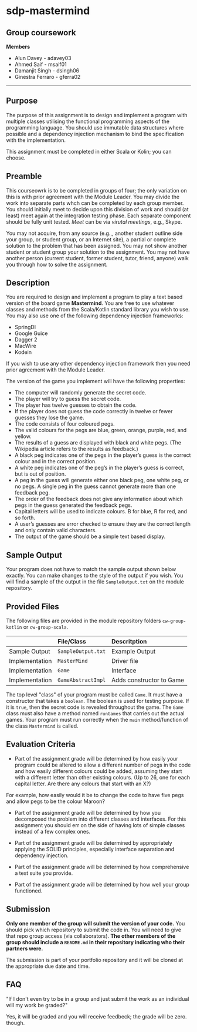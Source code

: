 # sdp-mastermind
## Group coursework

**Members**

* Alun Davey - adavey03
* Ahmed Saif - msaif01
* Damanjit Singh - dsingh06
* Ginestra Ferraro - gferra02

---

## Purpose
The purpose of this assignment is to design and implement a program with multiple classes utilising the functional programming aspects of the programming language. You should use immutable data structures where possible and a dependency injection mechanism to bind the specification with the implementation.

This assignment must be completed in either Scala or Kolin; you can choose.

## Preamble
This courseowrk is to be completed in groups of four; the only variation on this is with prior agreement with the Module Leader. You may divide the work into separate parts whch can be completed by each group member. You should initially meet to decide upon this division of work and should (at least) meet again at the integration testing phase. Each separate component should be fully unit tested. _Meet_ can be via _virutal meetings_, e.g., Skype.

You may not acquire, from any source (e.g.,, another student outline side your group, or student group, or an Internet site), a partial or complete solution to the problem that has been assigned. You may not show another student or student group your solution to the assignment. You may not have another person (current student, former student, tutor, friend, anyone) walk you through how to solve the assignment.

## Description
You are required to design and implement a program to play a text based version of the board game **Mastermind**. You are free to use whatever classes and methods from the Scala/Kotlin standard library you wish to use. You may also use one of the following dependency injection frameworks:

* SpringDI
* Google Guice
* Dagger 2
* MacWire
* Kodein

If you wish to use any other dependency injection framework then you need prior agreement with the Module Leader.

The version of the game you implement will have the following properties:

* The computer will randomly generate the secret code.
* The player will try to guess the secret code.
* The player has twelve guesses to obtain the code.
* If the player does not guess the code correctly in twelve or fewer guesses they lose the game.
* The code consists of four coloured pegs.
* The valid colours for the pegs are blue, green, orange, purple, red, and yellow.
* The results of a guess are displayed with black and white pegs. (The Wikipedia article refers to the results as feedback.)
* A black peg indicates one of the pegs in the player’s guess is the correct colour and in the correct position.
* A white peg indicates one of the peg’s in the player’s guess is correct, but is out of position.
* A peg in the guess will generate either one black peg, one white peg, or no pegs. A single peg in the guess cannot generate more than one feedback peg.
* The order of the feedback does not give any information about which pegs in the guess generated the feedback pegs.
* Capital letters will be used to indicate colours. B for blue, R for red, and so forth.
* A user’s guesses are error checked to ensure they are the correct length and only contain valid characters.
* The output of the game should be a simple text based display.

## Sample Output
Your program does not have to match the sample output shown below exactly. You can make changes to the style of the output if you wish. You will find a sample of the output in the file `SampleOutput.txt` on the module repository.

## Provided Files
The following files are provided in the module repository folders `cw-group-kotlin` or `cw-group-scala`.

|              |File/Class        |Descritption            |
|:-------------|:-----------------|:-----------------------|
|Sample Output |`SampleOutput.txt`|Example Output          |
|Implementation|`MasterMind`      |Driver file             |
|Implementation|`Game`            |Interface               |
|Implementation|`GameAbstractImpl`|Adds constructor to Game|

The top level "class" of your program must be called `Game`. It must have a constructor that takes a `boolean`. The boolean is used for testing purpose. If it is `true`, then the secret code is revealed throughout the game. The `Game` class must also have a method named `runGames` that carries out the actual games. Your program must run correctly when the `main` method/function of the class `Mastermind` is called.

## Evaluation Criteria
* Part of the assignment grade will be determined by how easily your program could be altered to allow a different number of pegs in the code and how easily different colours could be added, assuming they start with a different letter than other existing colours. (Up to 26, one for each capital letter. Are there any colours that start with an X?)

 For example, how easily would it be to change the code to have five pegs and allow pegs to be the colour Maroon?

* Part of the assignment grade will be determined by how you decomposed the problem into different classes and interfaces. For this assignment you should err on the side of having lots of simple classes instead of a few complex ones.

* Part of the assignment grade will be determined by appropriately applying the SOLID principles, especially interface separation and dependency injection.

* Part of the assignment grade will be determined by how comprehensive a test suite you provide.

* Part of the assignment grade will be determined by how well your group functioned.

## Submission
**Only one member of the group will submit the version of your code.** You should pick which repository to submit the code in. You will need to give that repo group access (via collaborators). **The other members of the group should include a `README.md` in their repository indicating who their partners were.**

The submission is part of your portfolio repository and it will be cloned at the appropriate due date and time.

## FAQ
"If I don't even try to be in a group and just submit the work as an individual will my work be graded?"

Yes, it will be graded and you will receive feedbeck; the grade will be zero. though.